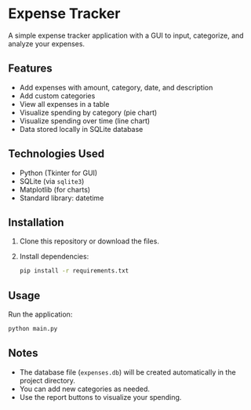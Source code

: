 # Expense Tracker

A simple expense tracker application with a GUI to input, categorize, and analyze your expenses.

## Features

- Add expenses with amount, category, date, and description
- Add custom categories
- View all expenses in a table
- Visualize spending by category (pie chart)
- Visualize spending over time (line chart)
- Data stored locally in SQLite database

## Technologies Used

- Python (Tkinter for GUI)
- SQLite (via `sqlite3`)
- Matplotlib (for charts)
- Standard library: datetime

## Installation

1. Clone this repository or download the files.
2. Install dependencies:

   ```bash
   pip install -r requirements.txt
   ```

## Usage

Run the application:

```bash
python main.py
```

## Notes

- The database file (`expenses.db`) will be created automatically in the project      directory.
- You can add new categories as needed.
- Use the report buttons to visualize your spending.
